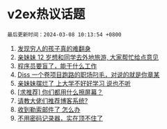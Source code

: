 # v2ex热议话题

`最后更新时间：2024-03-08 10:13:54 +0800`

1. [发现穷人的孩子真的难翻身](https://www.v2ex.com/t/1021542)
1. [亲妹妹 12 岁想和同学去外地旅游, 大家帮忙给点意见](https://www.v2ex.com/t/1021473)
1. [程序员要盲了，能干什么工作](https://www.v2ex.com/t/1021352)
1. [Diss 一个卷项目跑路的职场叼毛，对说的就是你章某](https://www.v2ex.com/t/1021362)
1. [亲妹妹摆烂了 上大学不好好学习 说也不听](https://www.v2ex.com/t/1021477)
1. [[求推荐] 你们都用什么擦屏幕？](https://www.v2ex.com/t/1021409)
1. [请教大佬们推荐博客系统?](https://www.v2ex.com/t/1021421)
1. [收到勒索邮件了 怎么办](https://www.v2ex.com/t/1021340)
1. [不用密码记录器，实在顶不住了](https://www.v2ex.com/t/1021658)

